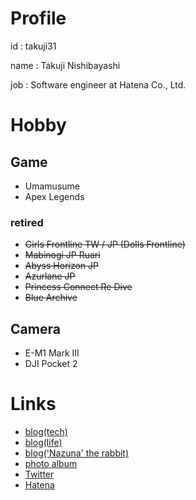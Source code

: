 # Profile

id : takuji31

name : Takuji Nishibayashi

job : Software engineer at Hatena Co., Ltd.

# Hobby

## Game

- Umamusume
- Apex Legends

### retired
- ~~Girls Frontline TW / JP (Dolls Frontline)~~
- ~~Mabinogi JP Ruari~~
- ~~Abyss Horizon JP~~
- ~~Azurlane JP~~
- ~~Princess Connect Re Dive~~
- ~~Blue Archive~~

## Camera

- E-M1 Mark III
- DJI Pocket 2

# Links

- [blog(tech)](https://blog.takuji31.jp/)
- [blog(life)](https://life.takuji31.jp/)
- [blog('Nazuna' the rabbit)](https://nazuna.takuji31.jp/) 
- [photo album](https://photo.takuji31.jp/)
- [Twitter](https://twitter.com/takuji31)
- [Hatena](http://profile.hatena.ne.jp/takuji31/)
